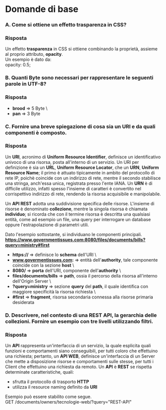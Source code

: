 # Domande di base

### A. Come si ottiene un effetto trasparenza in CSS?

### Risposta
Un effetto __trasparenza__ in CSS si ottiene combinando la proprietà, assieme al proprio attributo, __opacity__. \
Un esempio è dato da: \
opacity: 0.5;

### B. Quanti Byte sono necessari per rappresentare le seguenti parole in UTF-8?

### Risposta
* __brood__ => 5 Byte \
* __pan__ => 3 Byte

### C. Fornire una breve spiegazione di cosa sia un URI e da quali componenti è composto.

### Risposta
Un __URI__, acronimo di __Uniform Resource Identifier__, definisce un identificativo univoco di una risorsa, posta all'interno di un servizio. Un URI per definizione è sia un __URL__, __Uniform Resource Locator__, che un __URN__, __Uniform Resource Name__; il primo è attuato tipicamente in ambito del protocollo di rete IP, poichè coincide con un indirizzo di rete, mentre il secondo stabilisce una stringa, anch'essa unica, registrata presso l'ente IANA. Un __URN__ è di difficile utilizzo, infatti spesso l'insieme di caratteri è convertito nel corrispettivo indirizzo di rete, rendendo la risorsa acquisibile e manipolabile. 

Un __API REST__ adotta una suddivisione specifica delle risorse. L'insieme di risorse è denominato __collezione__, mentre la singola risorsa è chiamata __individuo__; si ricorda che con il termine risorsa è descritta una qualsiasi entità, come ad esempio un file, una query per interrogare un database oppure l'estrapolazione di parametri utili.

Dato l'esempio sottostante, si individuano le componenti principali. \
__https://www.governmentissues.com:8080/files/documents/bills?query=ministry#first__

* __https://__ => definisce lo __schema__ dell'URI \
* __www.govermentissues.com:__ => entità dell'__authority__, tale componente coincide con la sezione __host__ \
* __8080/__ => __porta__ dell'URI, componente dell'__authority__ \
* __files/documents/bills__ => __path__, ossia il percorso della risorsa all'interno dell'Origin Server \
* __?query=ministry__ => sezione __query__ del __path__, il quale identifica con maggiore specificità la risorsa richiesta \
* __#first__ => __fragment__, risorsa secondaria connessa alla risorse primaria desiderata

### D. Descrivere, nel contesto di una REST API, la gerarchia delle collezioni. Fornire un esempio con tre livelli utilizzando filtri.

### Risposta
Un __API__ rappresenta un'interfaccia di un servizio, la quale esplicita quali funzioni e comportamenti siano conseguibili, per tutti coloro che effettuino una richiesta; pertanto, un __API WEB__, definisce un'interfaccia di un Server che mette a disposizione risorse e comportamenti sulle stesse, per tutti i Client che effettuino una richiesta da remoto. Un __API__ è __REST__ se rispetta determinate caratteristiche, quali:
* sfrutta il protocollo di trasporto __HTTP__
* utilizza il resource naming definito da __URI__

Esempio può essere stabilito come segue. \
GET /documents/owners/tecnologie-web/?query="REST-API"